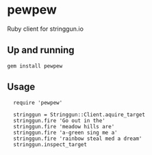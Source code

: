 pewpew
================

Ruby client for stringgun.io

## Up and running

```gem install pewpew```


## Usage

```
  require 'pewpew'

  stringgun = Stringgun::Client.aquire_target
  stringgun.fire 'Go out in the'
  stringgun.fire 'meadow hills are'
  stringgun.fire 'a-green sing me a'
  stringgun.fire 'rainbow steal med a dream'
  stringgun.inspect_target
```
